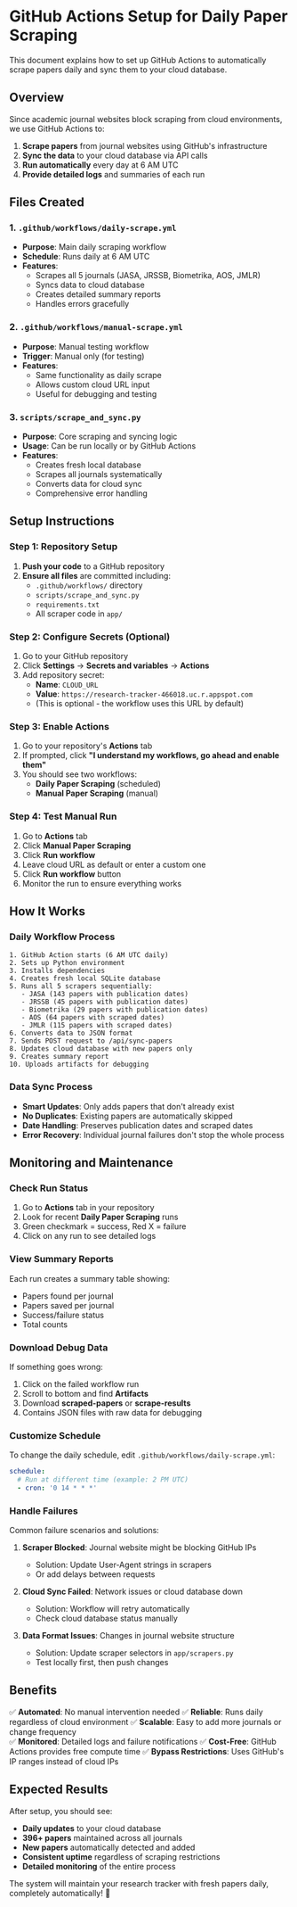 # GitHub Actions Setup for Daily Paper Scraping

This document explains how to set up GitHub Actions to automatically scrape papers daily and sync them to your cloud database.

## Overview

Since academic journal websites block scraping from cloud environments, we use GitHub Actions to:
1. **Scrape papers** from journal websites using GitHub's infrastructure
2. **Sync the data** to your cloud database via API calls
3. **Run automatically** every day at 6 AM UTC
4. **Provide detailed logs** and summaries of each run

## Files Created

### 1. `.github/workflows/daily-scrape.yml`
- **Purpose**: Main daily scraping workflow
- **Schedule**: Runs daily at 6 AM UTC
- **Features**: 
  - Scrapes all 5 journals (JASA, JRSSB, Biometrika, AOS, JMLR)
  - Syncs data to cloud database
  - Creates detailed summary reports
  - Handles errors gracefully

### 2. `.github/workflows/manual-scrape.yml`
- **Purpose**: Manual testing workflow
- **Trigger**: Manual only (for testing)
- **Features**: 
  - Same functionality as daily scrape
  - Allows custom cloud URL input
  - Useful for debugging and testing

### 3. `scripts/scrape_and_sync.py`
- **Purpose**: Core scraping and syncing logic
- **Usage**: Can be run locally or by GitHub Actions
- **Features**:
  - Creates fresh local database
  - Scrapes all journals systematically
  - Converts data for cloud sync
  - Comprehensive error handling

## Setup Instructions

### Step 1: Repository Setup
1. **Push your code** to a GitHub repository
2. **Ensure all files** are committed including:
   - `.github/workflows/` directory
   - `scripts/scrape_and_sync.py`
   - `requirements.txt`
   - All scraper code in `app/`

### Step 2: Configure Secrets (Optional)
1. Go to your GitHub repository
2. Click **Settings** → **Secrets and variables** → **Actions**
3. Add repository secret:
   - **Name**: `CLOUD_URL`
   - **Value**: `https://research-tracker-466018.uc.r.appspot.com`
   - (This is optional - the workflow uses this URL by default)

### Step 3: Enable Actions
1. Go to your repository's **Actions** tab
2. If prompted, click **"I understand my workflows, go ahead and enable them"**
3. You should see two workflows:
   - **Daily Paper Scraping** (scheduled)
   - **Manual Paper Scraping** (manual)

### Step 4: Test Manual Run
1. Go to **Actions** tab
2. Click **Manual Paper Scraping**
3. Click **Run workflow**
4. Leave cloud URL as default or enter a custom one
5. Click **Run workflow** button
6. Monitor the run to ensure everything works

## How It Works

### Daily Workflow Process
```
1. GitHub Action starts (6 AM UTC daily)
2. Sets up Python environment
3. Installs dependencies
4. Creates fresh local SQLite database
5. Runs all 5 scrapers sequentially:
   - JASA (143 papers with publication dates)
   - JRSSB (45 papers with publication dates)  
   - Biometrika (29 papers with publication dates)
   - AOS (64 papers with scraped dates)
   - JMLR (115 papers with scraped dates)
6. Converts data to JSON format
7. Sends POST request to /api/sync-papers
8. Updates cloud database with new papers only
9. Creates summary report
10. Uploads artifacts for debugging
```

### Data Sync Process
- **Smart Updates**: Only adds papers that don't already exist
- **No Duplicates**: Existing papers are automatically skipped
- **Date Handling**: Preserves publication dates and scraped dates
- **Error Recovery**: Individual journal failures don't stop the whole process

## Monitoring and Maintenance

### Check Run Status
1. Go to **Actions** tab in your repository
2. Look for recent **Daily Paper Scraping** runs
3. Green checkmark = success, Red X = failure
4. Click on any run to see detailed logs

### View Summary Reports
Each run creates a summary table showing:
- Papers found per journal
- Papers saved per journal
- Success/failure status
- Total counts

### Download Debug Data
If something goes wrong:
1. Click on the failed workflow run
2. Scroll to bottom and find **Artifacts**
3. Download **scraped-papers** or **scrape-results**
4. Contains JSON files with raw data for debugging

### Customize Schedule
To change the daily schedule, edit `.github/workflows/daily-scrape.yml`:
```yaml
schedule:
  # Run at different time (example: 2 PM UTC)
  - cron: '0 14 * * *'
```

### Handle Failures
Common failure scenarios and solutions:

1. **Scraper Blocked**: Journal website might be blocking GitHub IPs
   - Solution: Update User-Agent strings in scrapers
   - Or add delays between requests

2. **Cloud Sync Failed**: Network issues or cloud database down
   - Solution: Workflow will retry automatically
   - Check cloud database status manually

3. **Data Format Issues**: Changes in journal website structure
   - Solution: Update scraper selectors in `app/scrapers.py`
   - Test locally first, then push changes

## Benefits

✅ **Automated**: No manual intervention needed
✅ **Reliable**: Runs daily regardless of cloud environment
✅ **Scalable**: Easy to add more journals or change frequency  
✅ **Monitored**: Detailed logs and failure notifications
✅ **Cost-Free**: GitHub Actions provides free compute time
✅ **Bypass Restrictions**: Uses GitHub's IP ranges instead of cloud IPs

## Expected Results

After setup, you should see:
- **Daily updates** to your cloud database
- **396+ papers** maintained across all journals
- **New papers** automatically detected and added
- **Consistent uptime** regardless of scraping restrictions
- **Detailed monitoring** of the entire process

The system will maintain your research tracker with fresh papers daily, completely automatically! 🎉